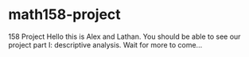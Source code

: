 # math158-project
158 Project
Hello this is Alex and Lathan.
You should be able to see our project part I: descriptive analysis.
Wait for more to come...

